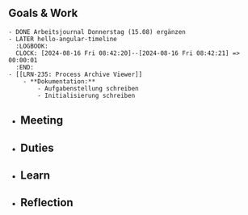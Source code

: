 ## Goals & Work
	- DONE Arbeitsjournal Donnerstag (15.08) ergänzen
	- LATER hello-angular-timeline
	  :LOGBOOK:
	  CLOCK: [2024-08-16 Fri 08:42:20]--[2024-08-16 Fri 08:42:21] =>  00:00:01
	  :END:
	- [[LRN-235: Process Archive Viewer]]
		- **Dokumentation:**
			- Aufgabenstellung schreiben
			- Initialisierung schreiben
- ## Meeting
- ## Duties
- ## Learn
- ## Reflection